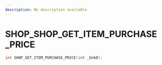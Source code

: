 ```yaml
---
description: No description available 
---
```


# SHOP\_SHOP_GET_ITEM_PURCHASE_PRICE

```cpp
int SHOP_GET_ITEM_PURCHASE_PRICE(int _Unk0);
```